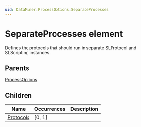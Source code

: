 ```yaml
---
uid: DataMiner.ProcessOptions.SeparateProcesses
---
```


# SeparateProcesses element

Defines the protocols that should run in separate SLProtocol and SLScripting instances.

## Parents

[ProcessOptions](xref:DataMiner.ProcessOptions)

## Children

| Name | Occurrences | Description |
| --- | --- | --- |
| [Protocols](xref:DataMiner.ProcessOptions.SeparateProcesses.Protocols) | [0, 1] |  |
